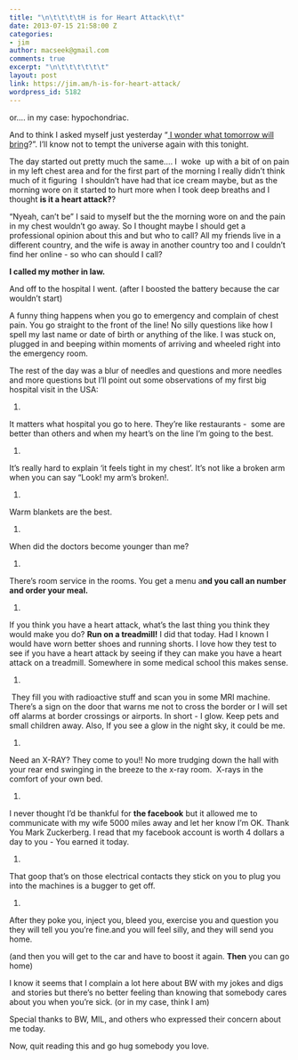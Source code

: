 ```yaml
---
title: "\n\t\t\t\tH is for Heart Attack\t\t"
date: 2013-07-15 21:58:00 Z
categories:
- jim
author: macseek@gmail.com
comments: true
excerpt: "\n\t\t\t\t\t\t"
layout: post
link: https://jim.am/h-is-for-heart-attack/
wordpress_id: 5182
---
```


or…. in my case: hypochondriac.




And to think I asked myself just yesterday “[ I wonder what tomorrow will bring](http://jim.am/how-i-spent-my-summer-vacation/)?”. I’ll know not to tempt the universe again with this tonight.




The day started out pretty much the same…. I  woke  up with a bit of on pain in my left chest area and for the first part of the morning I really didn’t think much of it figuring  I shouldn’t have had that ice cream maybe, but as the morning wore on it started to hurt more when I took deep breaths and I thought **is it a heart attack?**?




“Nyeah, can’t be” I said to myself but the the morning wore on and the pain in my chest wouldn’t go away. So I thought maybe I should get a professional opinion about this and but who to call? All my friends live in a different country, and the wife is away in another country too and I couldn’t find her online - so who can should I call?




**I called my mother in law.**




And off to the hospital I went. (after I boosted the battery because the car wouldn’t start)




A funny thing happens when you go to emergency and complain of chest pain. You go straight to the front of the line! No silly questions like how I spell my last name or date of birth or anything of the like. I was stuck on, plugged in and beeping within moments of arriving and wheeled right into the emergency room.




The rest of the day was a blur of needles and questions and more needles and more questions but I’ll point out some observations of my first big hospital visit in the USA:






  1. 



It matters what hospital you go to here. They’re like restaurants -  some are better than others and when my heart’s on the line I’m going to the best.






  1. 



It’s really hard to explain ‘it feels tight in my chest’. It’s not like a broken arm when you can say “Look! my arm’s broken!.






  1. 



Warm blankets are the best.






  1. 



When did the doctors become younger than me?






  1. 



There’s room service in the rooms. You get a menu a**nd you call an number and order your meal.**






  1. 



If you think you have a heart attack, what’s the last thing you think they would make you do? **Run on a treadmill!** I did that today. Had I known I would have worn better shoes and running shorts. I love how they test to see if you have a heart attack by seeing if they can make you have a heart attack on a treadmill. Somewhere in some medical school this makes sense.






  1. 



 They fill you with radioactive stuff and scan you in some MRI machine. There’s a sign on the door that warns me not to cross the border or I will set off alarms at border crossings or airports. In short - I glow. Keep pets and small children away. Also, If you see a glow in the night sky, it could be me.






  1. 



Need an X-RAY? They come to you!! No more trudging down the hall with your rear end swinging in the breeze to the x-ray room.  X-rays in the comfort of your own bed.






  1. 



I never thought I’d be thankful for **the facebook** but it allowed me to communicate with my wife 5000 miles away and let her know I’m OK. Thank You Mark Zuckerberg. I read that my facebook account is worth 4 dollars a day to you - You earned it today.






  1. 



That goop that’s on those electrical contacts they stick on you to plug you into the machines is a bugger to get off.






  1. 



After they poke you, inject you, bleed you, exercise you and question you they will tell you you’re fine.and you will feel silly, and they will send you home.  

(and then you will get to the car and have to boost it again. **Then** you can go home)




I know it seems that I complain a lot here about BW with my jokes and digs  and stories but there’s no better feeling than knowing that somebody cares about you when you’re sick. (or in my case, think I am)




Special thanks to BW, MIL, and others who expressed their concern about me today.




Now, quit reading this and go hug somebody you love.




 




 




 




 


		
